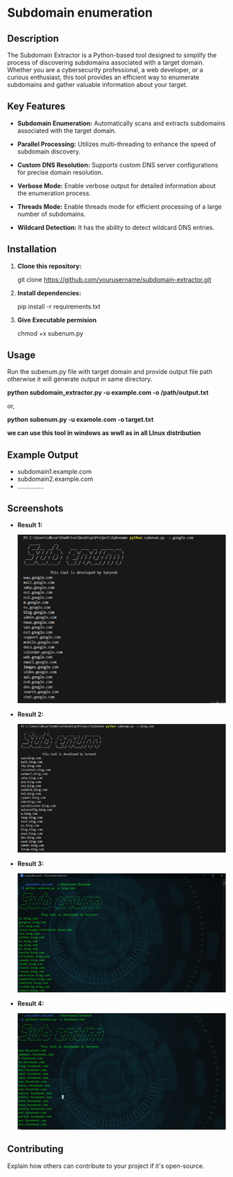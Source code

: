 # Subdomain enumeration

## Description

The Subdomain Extractor is a Python-based tool designed to simplify the process of discovering subdomains associated with a target domain. Whether you are a cybersecurity professional, a web developer, or a curious enthusiast, this tool provides an efficient way to enumerate subdomains and gather valuable information about your target.

## Key Features

- **Subdomain Enumeration:**
  Automatically scans and extracts subdomains associated with the target domain.

- **Parallel Processing:**
  Utilizes multi-threading to enhance the speed of subdomain discovery.

- **Custom DNS Resolution:**
  Supports custom DNS server configurations for precise domain resolution.

- **Verbose Mode:**
  Enable verbose output for detailed information about the enumeration process.

- **Threads Mode:**
  Enable threads mode for efficient processing of a large number of subdomains.

- **Wildcard Detection:**
  It has the ability to detect wildcard DNS entries.


## Installation

1. **Clone this repository:**

     git clone https://github.com/yourusername/subdomain-extractor.git
2. **Install dependencies:**

     pip install -r requirements.txt
   
4. **Give Executable permision**
   
   chmod +x subenum.py

## Usage

Run the subenum.py  file with target domain and provide output file  path otherwise it will generate output in same directory.

**python subdomain_extractor.py -u example.com -o /path/output.txt**

or,

**python subenum.py -u examole.com -o target.txt**

**we can use this tool in windows as wwll as in all LInux distribution**

## Example Output
 - subdomain1.example.com
 - subdomain2.example.com
 - ...............

## Screenshots

- **Result 1:**
  
  ![Result 1](Screenshots/result1.png)

- **Result 2:**

  ![Result 2](Screenshots/result2.png)

- **Result 3:**

  ![Result 3](Screenshots/result3.png)

- **Result 4:**

  ![Result 3](Screenshots/result4.png)
  
## Contributing

Explain how others can contribute to your project if it's open-source.
